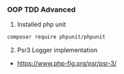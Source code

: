 ### OOP TDD Advanced


1. Installed php unit
```bash
composer require phpunit/phpunit
```


2. Psr3 Logger implementation
- https://www.php-fig.org/psr/psr-3/
```bash 

```